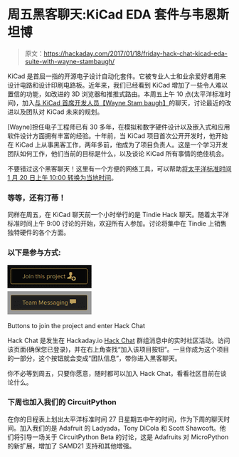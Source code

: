 # 周五黑客聊天:KiCad EDA 套件与韦恩斯坦博

> 原文：<https://hackaday.com/2017/01/18/friday-hack-chat-kicad-eda-suite-with-wayne-stambaugh/>

KiCad 是首屈一指的开源电子设计自动化套件。它被专业人士和业余爱好者用来设计电路和设计印刷电路板。近年来，我们已经看到 KiCad 增加了一些令人难以置信的功能，如改进的 3D 浏览器和推推式路由。本周五上午 10 点(太平洋标准时间)，加入[与 KiCad 首席开发人员【Wayne Stam baugh】](https://hackaday.io/event/19417-kicad-hackchat)的聊天，讨论最近的改进以及团队对 KiCad 未来的规划。

[Wayne]担任电子工程师已有 30 多年，在模拟和数字硬件设计以及嵌入式和应用软件设计方面拥有丰富的经验。十年前，当 KiCad 项目首次公开开发时，他开始在 KiCad 上从事黑客工作，两年多前，他成为了项目负责人。这是一个学习开发团队如何工作，他们当前的目标是什么，以及谈论 KiCad 所有事情的绝佳机会。

不要错过这个黑客聊天！这里有一个方便的网络工具，可以帮助[将太平洋标准时间 1 月 20 日上午 10:00 转换为当地时间](https://www.timeanddate.com/worldclock/fixedtime.html?msg=Hack+Chat%3A+KiCad+PCB+Design&iso=20170120T10&p1=137&am=30)。

### 等等，还有汀蒂！

同样在周五，在 KiCad 聊天前一个小时举行的是 Tindie Hack 聊天。随着太平洋标准时间上午 9:00 讨论的开始，欢迎所有人参加。讨论将集中在 Tindie 上销售独特硬件的各个方面。

### 以下是参与方式:

![join-project-team-message-buttons](img/03a01cae23eab0730104f8922cd25f36.png)

Buttons to join the project and enter Hack Chat

Hack Chat 是发生在 Hackaday.io [Hack Chat](https://hackaday.io/project/5373-hacker-channel) 群组消息中的实时社区活动。访问该页面(确保您已登录)，并在右上角查找“加入该项目按钮”。一旦你成为这个项目的一部分，这个按钮就会变成“团队信息”，带你进入黑客聊天。

你不必等到周五，只要你愿意，随时都可以加入 Hack Chat，看看社区目前在谈论什么。

### 下周也加入我们的 CircuitPython

在你的日程表上划出太平洋标准时间 27 日星期五中午的时间，作为下周的聊天时间。加入我们的是 Adafruit 的 Ladyada，Tony DiCola 和 Scott Shawcoft。他们将引导一场关于 CircuitPython Beta 的讨论，这是 Adafruits 对 MicroPython 的新扩展，增加了 SAMD21 支持和其他增强。